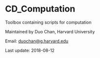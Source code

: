 # CD_Computation
Toolbox containing scripts for computation

Maintained by Duo Chan, Harvard University

Email: duochan@g.harvard.edu

Last update: 2018-08-12
